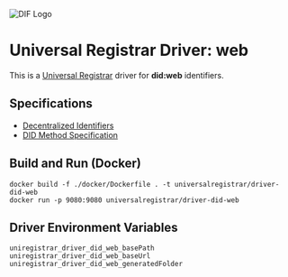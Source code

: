 ![DIF Logo](https://raw.githubusercontent.com/decentralized-identity/universal-registrar/master/docs/logo-dif.png)

# Universal Registrar Driver: web

This is a [Universal Registrar](https://github.com/decentralized-identity/universal-registrar/) driver for **did:web**
identifiers.

## Specifications

* [Decentralized Identifiers](https://w3c.github.io/did-core/)
* [DID Method Specification](https://w3c-ccg.github.io/did-method-web/)

## Build and Run (Docker)

```
docker build -f ./docker/Dockerfile . -t universalregistrar/driver-did-web
docker run -p 9080:9080 universalregistrar/driver-did-web
```

## Driver Environment Variables

```
uniregistrar_driver_did_web_basePath
uniregistrar_driver_did_web_baseUrl
uniregistrar_driver_did_web_generatedFolder
```
